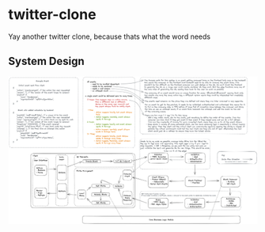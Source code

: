 # twitter-clone
Yay another twitter clone, because thats what the word needs

## System Design
![System Design Diagram](./diagram.png)